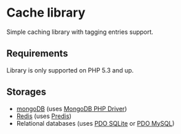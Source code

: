 Cache library
=============

Simple caching library with tagging entries support.

Requirements
------------

Library is only supported on PHP 5.3 and up.

Storages
--------
* [mongoDB](http://www.mongodb.org/) (uses [MongoDB PHP Driver](http://php.net/book.mongo.php))
* [Redis](http://redis.io) (uses [Predis](https://github.com/nrk/predis))
* Relational databases (uses [PDO SQLite](http://php.net/ref.pdo-sqlite.php) or [PDO MySQL](http://php.net/ref.pdo-mysql.php))